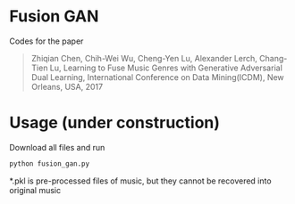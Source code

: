 # Fusion GAN
Codes for the paper 
> Zhiqian Chen, Chih-Wei Wu, Cheng-Yen Lu, Alexander Lerch, Chang-Tien Lu, Learning to Fuse Music Genres with Generative Adversarial Dual Learning, International Conference on Data Mining(ICDM), New Orleans, USA, 2017

# Usage (under construction)
Download all files and run

```python 
python fusion_gan.py

```

*.pkl is pre-processed files of music, but they cannot be recovered into original music
